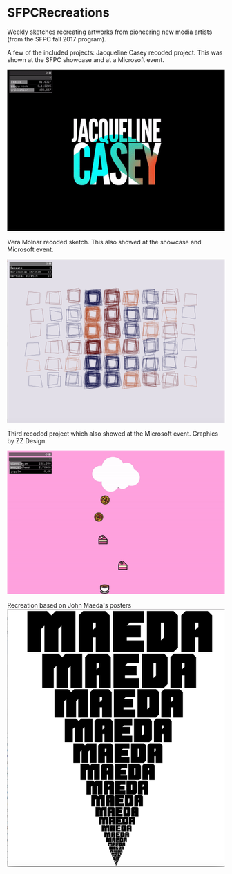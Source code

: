 # SFPCRecreations
Weekly sketches recreating artworks from pioneering new media artists (from the SFPC fall 2017 program).

A few of the included projects:
Jacqueline Casey recoded project.  This was shown at the SFPC showcase and at a Microsoft event.

![casey recoded](https://github.com/a-tbd/SFPCRecreations/blob/master/caseyMask2/caseygif.gif)

Vera Molnar recoded sketch.  This also showed at the showcase and Microsoft event.

![molnar recoded](https://github.com/a-tbd/SFPCRecreations/blob/master/annMolnarRectangles/Screen%20Shot%202017-12-03%20at%204.33.23%20PM.png)

Third recoded project which also showed at the Microsoft event.  Graphics by ZZ Design.

![zz recoded](https://github.com/a-tbd/SFPCRecreations/blob/master/cloudZZRecode1/jigglygif.gif)


Recreation based on John Maeda's posters
![maeda recoded](https://github.com/a-tbd/SFPCRecreations/blob/master/johnMaedaType/maeda.png)
